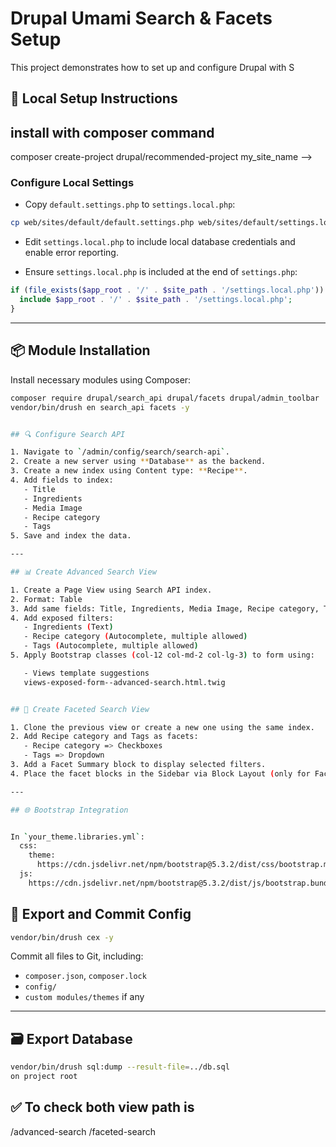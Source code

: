 
# Drupal Umami Search & Facets Setup

This project demonstrates how to set up and configure Drupal with S
## 🚀 Local Setup Instructions

##  install with composer command
composer create-project drupal/recommended-project my_site_name -->


### Configure Local Settings

- Copy `default.settings.php` to `settings.local.php`:
```bash
cp web/sites/default/default.settings.php web/sites/default/settings.local.php
```

- Edit `settings.local.php` to include local database credentials and enable error reporting.

- Ensure `settings.local.php` is included at the end of `settings.php`:
```php
if (file_exists($app_root . '/' . $site_path . '/settings.local.php')) {
  include $app_root . '/' . $site_path . '/settings.local.php';
}
```

---

## 📦 Module Installation

Install necessary modules using Composer:

```bash
composer require drupal/search_api drupal/facets drupal/admin_toolbar 
vendor/bin/drush en search_api facets -y


## 🔍 Configure Search API

1. Navigate to `/admin/config/search/search-api`.
2. Create a new server using **Database** as the backend.
3. Create a new index using Content type: **Recipe**.
4. Add fields to index:
   - Title
   - Ingredients
   - Media Image
   - Recipe category
   - Tags
5. Save and index the data.

---

## 📊 Create Advanced Search View

1. Create a Page View using Search API index.
2. Format: Table
3. Add same fields: Title, Ingredients, Media Image, Recipe category, Tags
4. Add exposed filters:
   - Ingredients (Text)
   - Recipe category (Autocomplete, multiple allowed)
   - Tags (Autocomplete, multiple allowed)
5. Apply Bootstrap classes (col-12 col-md-2 col-lg-3) to form using:

   - Views template suggestions
   views-exposed-form--advanced-search.html.twig


## 🧩 Create Faceted Search View

1. Clone the previous view or create a new one using the same index.
2. Add Recipe category and Tags as facets:
   - Recipe category => Checkboxes
   - Tags => Dropdown
3. Add a Facet Summary block to display selected filters.
4. Place the facet blocks in the Sidebar via Block Layout (only for Faceted Search page).

---

## 🌐 Bootstrap Integration


In `your_theme.libraries.yml`:
  css:
    theme:
      https://cdn.jsdelivr.net/npm/bootstrap@5.3.2/dist/css/bootstrap.min.css: {}
  js:
    https://cdn.jsdelivr.net/npm/bootstrap@5.3.2/dist/js/bootstrap.bundle.min.js: {}
```


## 💾 Export and Commit Config

```bash
vendor/bin/drush cex -y
```

Commit all files to Git, including:
- `composer.json`, `composer.lock`
- `config/`
- `custom modules/themes` if any

---

## 🗃️ Export Database

```bash
vendor/bin/drush sql:dump --result-file=../db.sql
on project root
```


## ✅ To check both  view path is 

   /advanced-search
   /faceted-search



